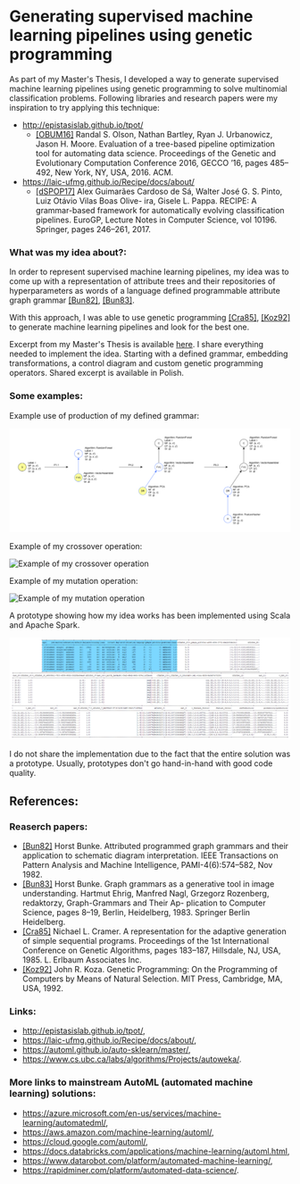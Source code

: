 # Generating supervised machine learning pipelines using genetic programming

As part of my Master's Thesis, I developed a way to generate supervised machine learning pipelines using genetic programming to solve multinomial classification problems. Following libraries and research papers were my inspiration to try applying this technique:
- http://epistasislab.github.io/tpot/
    - [[OBUM16]](https://dl.acm.org/doi/10.1145/2908812.2908918) Randal S. Olson, Nathan Bartley, Ryan J. Urbanowicz, Jason H. Moore. Evaluation of
a tree-based pipeline optimization tool for automating data science. Proceedings of the
Genetic and Evolutionary Computation Conference 2016, GECCO ’16, pages 485–492,
New York, NY, USA, 2016. ACM.
- https://laic-ufmg.github.io/Recipe/docs/about/
    - [[dSPOP17]](https://link.springer.com/chapter/10.1007/978-3-319-55696-3_16) Alex Guimarães Cardoso de Sá, Walter José G. S. Pinto, Luiz Otávio Vilas Boas Olive-
ira, Gisele L. Pappa. RECIPE: A grammar-based framework for automatically evolving
classification pipelines. EuroGP, Lecture Notes in Computer Science, vol 10196. Springer,
pages 246–261, 2017.

### What was my idea about?:

In order to represent supervised machine learning pipelines, my idea was to come up with a representation of attribute trees and their repositories of hyperparameters as words of a language defined programmable attribute graph grammar [[Bun82]](https://ieeexplore.ieee.org/document/4767310), [[Bun83]](https://link.springer.com/chapter/10.1007/BFb0000096).

With this approach, I was able to use genetic programming [[Cra85]](https://dl.acm.org/doi/10.5555/645511.657085), [[Koz92]](https://link.springer.com/article/10.1007/BF00175355) to generate machine learning pipelines and look for the best one.

Excerpt from my Master's Thesis is available [here](/Generating_supervised_machine_leraning_pipelines_using_genetic_programming_excerpt_in_Polish.pdf). I share everything needed to implement the idea. Starting with a defined grammar, embedding transformations, a control diagram and custom genetic programming operators. Shared excerpt is available in Polish.

### Some examples:

Example use of production of my defined grammar:

![Example use of production of defined grammar](/img/4.png)

Example of my crossover operation:

![Example of my crossover operation](/img/1.png)

Example of my mutation operation:

![Example of my mutation operation](/img/2.png)

A prototype showing how my idea works has been implemented using Scala and Apache Spark.

![Example of prototype outcome](/img/3.png)

I do not share the implementation due to the fact that the entire solution was a prototype. Usually, prototypes don't go hand-in-hand with good code quality.

## References:

### Reaserch papers: 

- [[Bun82]](https://ieeexplore.ieee.org/document/4767310) Horst Bunke. Attributed programmed graph grammars and their application to schematic
diagram interpretation. IEEE Transactions on Pattern Analysis and Machine Intelligence,
PAMI-4(6):574–582, Nov 1982.
- [[Bun83]](https://link.springer.com/chapter/10.1007/BFb0000096) Horst Bunke. Graph grammars as a generative tool in image understanding. Hartmut
Ehrig, Manfred Nagl, Grzegorz Rozenberg, redaktorzy, Graph-Grammars and Their Ap-
plication to Computer Science, pages 8–19, Berlin, Heidelberg, 1983. Springer Berlin
Heidelberg.
- [[Cra85]](https://dl.acm.org/doi/10.5555/645511.657085) Nichael L. Cramer. A representation for the adaptive generation of simple sequential
programs. Proceedings of the 1st International Conference on Genetic Algorithms, pages
183–187, Hillsdale, NJ, USA, 1985. L. Erlbaum Associates Inc.
- [[Koz92]](https://link.springer.com/article/10.1007/BF00175355) John R. Koza. Genetic Programming: On the Programming of Computers by Means of
Natural Selection. MIT Press, Cambridge, MA, USA, 1992.

### Links:
- http://epistasislab.github.io/tpot/,
- https://laic-ufmg.github.io/Recipe/docs/about/,
- https://automl.github.io/auto-sklearn/master/,
- https://www.cs.ubc.ca/labs/algorithms/Projects/autoweka/.

### More links to mainstream AutoML (automated machine learning) solutions:
- https://azure.microsoft.com/en-us/services/machine-learning/automatedml/,
- https://aws.amazon.com/machine-learning/automl/,
- https://cloud.google.com/automl/,
- https://docs.databricks.com/applications/machine-learning/automl.html,
- https://www.datarobot.com/platform/automated-machine-learning/,
- https://rapidminer.com/platform/automated-data-science/.
